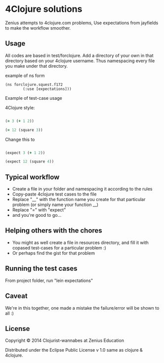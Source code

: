 # 4Clojure solutions

Zenius attempts to 4clojure.com problems, Use expectations from jayfields to make the workflow 
smoother. 

## Usage

All codes are based in test/forclojure. Add a directory of your own in that directory based on
your 4clojure username. Thus namespacing every file you make under that directory.

example of ns form 

	(ns forclojure.squest.f172
    	    (:use [expectations]))

Example of test-case usage

4Clojure style:

```clojure

(= 3 (+ 1 2))

(= 12 (square 3))

```

Change this to 

```clojure

(expect 3 (+ 1 2))

(expect 12 (square 4))

```

## Typical workflow

+ Create a file in your folder and namespacing it according to the rules
+ Copy-paste 4clojure test cases to the file
+ Replace "__" with the function name you create for that particular problem (or simply name your function __)
+ Replace "=" with "expect"
+ and you're good to go...

## Helping others with the chores

+ You might as well create a file in resources directory, and fill it with copased test-cases for a particular problem :)
+ Or perhaps find the gist for that problem

## Running the test cases

From project folder, run "lein expectations"

## Caveat

We're in this together, one made a mistake the failure/error will be shown to all :)

## License

Copyright © 2014 Clojurist-wannabes at Zenius Education

Distributed under the Eclipse Public License v 1.0 same as clojure & 4clojure.
